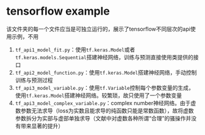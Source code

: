 # tensorflow example

该文件夹的每一个文件应当是可独立运行的，展示了tensorflow不同层次的api使用示例，不用

1. `tf_api1_model_fit.py`：使用`tf.keras.Model`或者`tf.keras.models.Sequential`搭建神经网络，训练与预测直接使用类提供的接口
2. `tf_api2_model_function.py`：使用`tf.keras.Model`搭建神经网络，手动控制训练与预测过程
3. `tf_api3_model_variable.py`：使用`tf.Variable`控制每个参数变量的生成，使用`tf.keras.Model`搭建神经网络。较繁琐，故只使用了一个参数变量
4. `tf_api3_model_complex_variable.py`：complex number神经网络。由于虚数参数无法求导（loss为实数且能求导的纯函数只能是常数函数），故将虚数参数拆分为实部与虚部单独求导（文献中对虚数各种所谓“合理”的骚操作并没有带来显著的提升）
